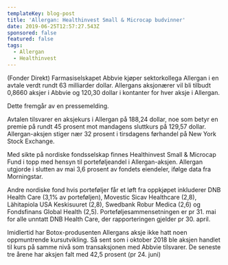 ```yaml
---
templateKey: blog-post
title: 'Allergan: Healthinvest Small & Microcap budvinner'
date: 2019-06-25T12:57:27.543Z
sponsored: false
featured: false
tags:
  - Allergan
  - Healthinvest
---
```

(Fonder Direkt) Farmasiselskapet Abbvie kjøper sektorkollega Allergan i en avtale verdt rundt 63 milliarder dollar. Allergans aksjonærer vil bli tilbudt 0,8660 aksjer i Abbvie og 120,30 dollar i kontanter for hver aksje i Allergan.

Dette fremgår av en pressemelding.

Avtalen tilsvarer en aksjekurs i Allergan på 188,24 dollar, noe som betyr en premie på rundt 45 prosent mot mandagens sluttkurs på 129,57 dollar. Allergan-aksjen stiger nær 32 prosent i tirsdagens førhandel på New York Stock Exchange.

Med sikte på nordiske fondsselskap finnes Healthinvest Small & Microcap Fund i topp med hensyn til porteføljeandel i Allergan-aksjen. Allergan utgjorde i slutten av mai 3,6 prosent av fondets eiendeler, ifølge data fra Morningstar.

Andre nordiske fond hvis porteføljer får et løft fra oppkjøpet inkluderer DNB Health Care (3,1% av porteføljen), Movestic Sicav Healthcare (2,8), Lähitapiola USA Keskisuuret (2,8), Swedbank Robur Medica (2,6) og Fondsfinans Global Health (2,5). Porteføljesammensetningen er pr 31. mai for alle unntatt DNB Health Care, der rapporteringen gjelder pr 30. april.

Imidlertid har Botox-produsenten Allergans aksje ikke hatt noen oppmuntrende kursutvikling. Så sent som i oktober 2018 ble aksjen handlet til kurs på samme nivå som transaksjonen med Abbvie tilsvarer. De seneste tre årene har aksjen falt med 42,5 prosent (pr 24. juni)
